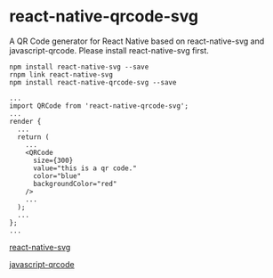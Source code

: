 # react-native-qrcode-svg
A QR Code generator for React Native based on react-native-svg and javascript-qrcode.
Please install react-native-svg first.
```
npm install react-native-svg --save
rnpm link react-native-svg
npm install react-native-qrcode-svg --save
```
```
...
import QRCode from 'react-native-qrcode-svg';
...
render {
  ...
  return (
    ...
    <QRCode
      size={300}
      value="this is a qr code."
      color="blue"
      backgroundColor="red"
    />
    ...
  );
  ...
};
...
```
[react-native-svg](https://github.com/magicismight/react-native-svg)

[javascript-qrcode](https://github.com/siciarek/javascript-qrcode)
